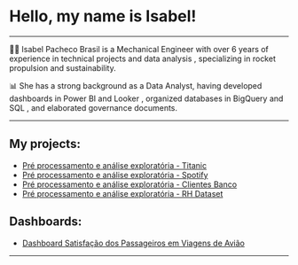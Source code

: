 # Hello, my name is Isabel!

***

👩‍💻 Isabel Pacheco Brasil is a Mechanical Engineer with over 6 years of experience in technical projects and data analysis , specializing in rocket propulsion and sustainability.

📊 She has a strong background as a Data Analyst, having developed dashboards in Power BI and Looker , organized databases in BigQuery and SQL , and elaborated governance documents.

***

## My projects:

- [Pré processamento e análise exploratória - Titanic](https://github.com/isabelpbrasil/Limpeza-dos-dados-e-analise-exploratoria_Titanic.git)
- [Pré processamento e análise exploratória - Spotify](https://github.com/isabelpbrasil/Limpeza-dos-dados-e-analise-exploratoria_Spotify.git)
- [Pré processamento e análise exploratória - Clientes Banco](https://github.com/isabelpbrasil/Limpeza-dos-dados-e-analise-exploratoria_ClientesBanco.git)
- [Pré processamento e análise exploratória - RH Dataset](https://github.com/isabelpbrasil/Limpeza-dos-dados-e-analise-exploratoria_RHdataset.ipynb)

## Dashboards:

- [Dashboard Satisfação dos Passageiros em Viagens de Avião](https://app.powerbi.com/links/HM6VI9Yfc_?ctid=659ce2b8-0714-4198-8c38-dc9b60aabb57&pbi_source=linkShare)

***
